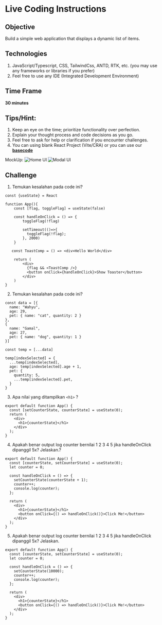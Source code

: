 # Live Coding Instructions

## Objective

Build a simple web application that displays a dynamic list of items.

## Technologies

1. JavaScript/Typescript, CSS, TailwindCss, ANTD, RTK, etc. (you may use any frameworks or libraries if you prefer)
2. Feel free to use any IDE (Integrated Development Environment)

## Time Frame

**30 minutes**

## Tips/Hint:

1. Keep an eye on the time; prioritize functionality over perfection.
2. Explain your thought process and code decisions as you go.
3. Feel free to ask for help or clarification if you encounter challenges.
4. You can using blank React Project (Vite/CRA) or you can use our **[basecode](https://github.com/baguspurnama98/pod-live-coding-react-vite)**

MockUp:
![Home UI](src/assets/mockup/Home.jpg)
![Modal UI](src/assets/mockup/Modal.jpg)

## Challenge

1. Temukan kesalahan pada code ini?

```JSX
const {useState} = React

function App(){
    const [flag, toggleFlag] = useState(false)

    const handleOnClick = () => {
        toggleFlag(!flag)

        setTimeout(()=>{
          toggleFlag(!flag);
        }, 2000)
    }

   const ToastComp = () => <div>Hello World</div>

    return (
        <div>
          {flag && <ToastComp />}
          <button onClick={handleOnClick}>Show Toaster</button>
        </div>
    )
}
```

2. Temukan kesalahan pada code ini?

```JSX
const data = [{
  name: "Wahyu",
  age: 29,
  pet: { name: "cat", quantity: 2 }
},
{
  name: "Gamal",
  age: 27,
  pet: { name: "dog", quantity: 1 }
}]

const temp = [...data]

temp[indexSelected] = {
  ...temp[indexSelected],
  age: temp[indexSelected].age + 1,
  pet: {
    quantity: 5,
    ...temp[indexSelected].pet,
  }
}

```

3.  Apa nilai yang ditampilkan `<h1>` ?

```JSX
export default function App() {
  const [setCounterState, counterState] = useState(0);
  return (
    <div>
      <h1>{counterState}</h1>
    </div>
  );
}
```

4.  Apakah benar output log counter bernilai 1 2 3 4 5 jika handleOnClick dipanggil 5x? Jelaskan.?

```JSX
export default function App() {
  const [counterState, setCounterState] = useState(0);
  let counter = 0;

  const handleOnClick = () => {
    setCounterState(counterState + 1);
    counter++;
    console.log(counter);
  };

  return (
    <div>
      <h1>{counterState}</h1>
      <button onClick={() => handleOnClick()}>Click Me!</button>
    </div>
  );
}

```

5. Apakah benar output log counter bernilai 1 2 3 4 5 jika handleOnClick dipanggil 5x? Jelaskan.

```JSX
export default function App() {
  const [counterState, setCounterState] = useState(0);
  let counter = 0;

  const handleOnClick = () => {
    setCounterState(10000);
    counter++;
    console.log(counter);
  };

  return (
    <div>
      <h1>{counterState}</h1>
      <button onClick={() => handleOnClick()}>Click Me!</button>
    </div>
  );
}
```
